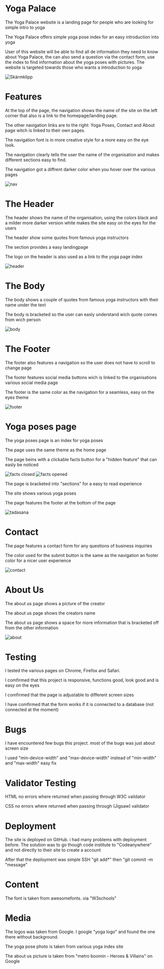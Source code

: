 # Yoga Palace

The Yoga Palace website is a landing page for people who are looking for simple intro to yoga

The Yoga Palace offers simple yoga pose index for an easy introduction into yoga

User of this website will be able to find all de information they need to know about Yoga Palace, the can also send a question via the contact form, 
use the index to find information about the yoga poses with pictures. The website is targeted towards those who wants a introduction to yoga

![Skärmklipp](https://user-images.githubusercontent.com/131886359/235835313-addcf957-12a4-4b3c-ace0-e42f579693da.PNG)

# Features
At the top of the page, the navigation shows the name of the site on the left corner that also is a link to the homepage/landing page.

The other navigation links are to the right: Yoga Poses, Contact and About page witch is linked to their own pages.

The navigation font is in more creative style for a more easy on the eye look.

The navigation clearly tells the user the name of the organisation and makes different sections easy to find.

The navigation got a diffrent darker color when you hover over the various pages

![nav](https://user-images.githubusercontent.com/131886359/235836038-039e660a-8e09-42bc-ac37-8f3341ad49f8.PNG)

# The Header

The header shows the name of the organisation, using the colors black and a milder more darker version white makes the site easy on the eyes for the users

The header show some quotes from famous yoga instructors

The section provides a easy landingpage

The logo on the header is also used as a link to the yoga page index

![header](https://user-images.githubusercontent.com/131886359/235837953-83754c69-7964-4865-8f9b-4d6e1aac1c1f.PNG)

# The Body

The body shows a couple of quotes from famous yoga instructors with their name under the text

The body is bracketed so the user can easly understand wich quote comes from wich person

![body](https://user-images.githubusercontent.com/131886359/235837871-01b4e651-f365-40c7-8456-06ef92e354da.PNG)


# The Footer

The footer also features a navigation so the user does not have to scroll to change page

The footer features social media buttons wich is linked to the organisations various social media page

The footer is the same color as the navigation for a seamless, easy on the eyes theme

![footer](https://user-images.githubusercontent.com/131886359/235838296-909a41fd-407d-4bdb-a11f-3bf7efce1189.PNG)


# Yoga poses page

The yoga poses page is an index for yoga poses

The page uses the same theme as the home page

The page beins with a clickable facts button for a "hidden feature" that can easly be noticed

![facts closed](https://user-images.githubusercontent.com/131886359/235838665-439082ce-8785-4824-8a79-74989ba3db56.PNG)
![facts opened](https://user-images.githubusercontent.com/131886359/235838670-da33774e-a115-4c67-af1f-77d67f25132d.PNG)

The page is bracketed into "sections" for a easy to read experience

The site shows various yoga poses

The page features the footer at the bottom of the page

![tadasana](https://user-images.githubusercontent.com/131886359/235838923-8c5cfdba-8d06-434c-99fa-21fa12a73785.PNG)


# Contact

The page features a contact form for any questions of business inquiries

The color used for the submit button is the same as the navigation an footer color for a nicer user experience

![contact](https://user-images.githubusercontent.com/131886359/235839244-3dc0d2b8-a14c-4469-87fb-8283947e379e.PNG)


# About Us

The about us page shows a picture of the creator

The about us page shows the creators name

The about us page shows a space for more information that is bracketed off from the other information

![about](https://user-images.githubusercontent.com/131886359/235839580-b6e37d48-6859-40c4-817a-f326210f952a.PNG)


# Testing

I tested the various pages on Chrome, Firefox and Safari.

I comfirmed that this project is responsive, functions good, look good and is easy on the eyes

I comfirmed that the page is adjustable to different screen sizes

I have comfirmed that the form works if it is connected to a database (not connected at the moment)


# Bugs

I have encountered few bugs this project. most of the bugs was just about screen size

I used "min-device-width" and "max-device-width" instead of "min-width" and "max-width" easy fix


# Validator Testing

HTML
no errors where returned when passing through W3C vaildator

CSS
no errors where returned when passing through (Jigsaw) validator

# Deployment

The site is deployed on GitHub. i had many problems with deployment before.
The solution was to go though code institute to "Codeanywhere" and not directly to their site to create a account

After that the deployment was simple SSH "git add*" then "git commit -m "message"


# Content

The font is taken from awesomefonts. via "W3schools"


# Media

The logos was taken from Google. I google "yoga logo" and found the one there without background.

The yoga pose photo is taken from various yoga index site

The about us picture is taken from "metro boomin - Heroes & Villains" on Google






